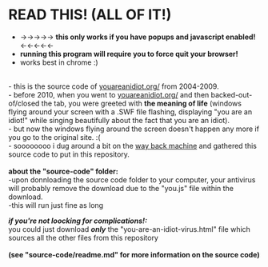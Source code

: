 # READ THIS!      (ALL OF IT!)
- →→→→→ <b>this only works if you have popups and javascript enabled!</b> ←←←←←<br>
- <b>running this program will require you to force quit your browser!</b><br>
- works best in chrome :)<br>
<br>
- this is the source code of <a href="http://youareanidiot.org/">youareanidiot.org/</a> from 2004-2009.<br>
- before 2010, when you went to <a href="http://youareanidiot.org/">youareanidiot.org/</a> and then backed-out-of/closed the tab, you were greeted with <b>the meaning of life</b> (windows flying around your screen with a .SWF file flashing, displaying "you are an idiot!" while singing beautifully about the fact that you are an idiot).<br>
- but now the windows flying around the screen doesn't happen any more if you go to the original site. :(<br>
- soooooooo i dug around a bit on the <a href="https://archive.org/web/">way back machine</a> and gathered this source code to put in this repository.<br>
<br>
<b>about the "source-code" folder:</b><br>
-upon donnloading the source code folder to your computer, your antivirus will probably remove the download due to the "you.js" file within the download.<br>
-this will run just fine as long

<b><i>if you're not loocking for complications!:</i></b><br>
you could just download <i><b>only</b></i> the "you-are-an-idiot-virus.html" file which sources all the other files from this repository <br>
<br>
<b>(see "source-code/readme.md" for more information on the source code)</b>
